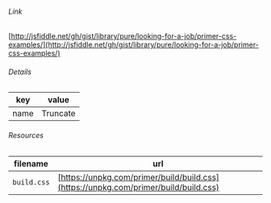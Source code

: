 <!--
https://pypi.org/project/jsfiddle-readme/
-->


###### Link
[http://jsfiddle.net/gh/gist/library/pure/looking-for-a-job/primer-css-examples/](http://jsfiddle.net/gh/gist/library/pure/looking-for-a-job/primer-css-examples/)

###### Details
key|value
-|-
name|Truncate

###### Resources
filename|url
-|-
`build.css`|[https://unpkg.com/primer/build/build.css](https://unpkg.com/primer/build/build.css)